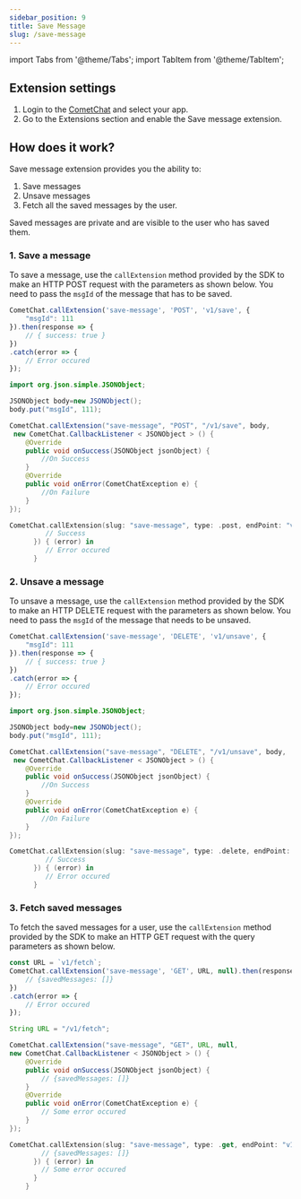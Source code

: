 ```yaml
---
sidebar_position: 9
title: Save Message
slug: /save-message
---
```

import Tabs from '@theme/Tabs';
import TabItem from '@theme/TabItem';

## Extension settings

1. Login to the [CometChat](https://app.cometchat.com/login) and select your app.
2. Go to the Extensions section and enable the Save message extension.

## How does it work?

Save message extension provides you the ability to:

1. Save messages
2. Unsave messages
3. Fetch all the saved messages by the user.

Saved messages are private and are visible to the user who has saved them.

### 1. Save a message

To save a message, use the `callExtension` method provided by the SDK to make an HTTP POST request with the parameters as shown below.
You need to pass the `msgId` of the message that has to be saved.

<Tabs>
<TabItem value="Javascript" label="Javascript">

```javascript
CometChat.callExtension('save-message', 'POST', 'v1/save', {
    "msgId": 111
}).then(response => {
    // { success: true }
})
.catch(error => {
    // Error occured
});
```
</TabItem>
<TabItem value="Java" label="Java">

```java
import org.json.simple.JSONObject;

JSONObject body=new JSONObject();
body.put("msgId", 111);

CometChat.callExtension("save-message", "POST", "/v1/save", body,
 new CometChat.CallbackListener < JSONObject > () {
    @Override
    public void onSuccess(JSONObject jsonObject) {
        //On Success
    }
    @Override
    public void onError(CometChatException e) {
        //On Failure
    }
});
```
</TabItem>
<TabItem value="Swift" label="Swift">

```swift
CometChat.callExtension(slug: "save-message", type: .post, endPoint: "v1/save", body: ["msgId": 111] as [String : Any], onSuccess: { (response) in
         // Success
      }) { (error) in
         // Error occured
      }
```
</TabItem>
</Tabs>



### 2. Unsave a message

To unsave a message, use the `callExtension` method provided by the SDK to make an HTTP DELETE request with the parameters as shown below.
You need to pass the `msgId` of the message that needs to be unsaved.

<Tabs>
<TabItem value="Javascript" label="Javascript">

```javascript
CometChat.callExtension('save-message', 'DELETE', 'v1/unsave', {
    "msgId": 111
}).then(response => {
    // { success: true }
})
.catch(error => {
    // Error occured
});
```
</TabItem>
<TabItem value="Java" label="Java">

```java
import org.json.simple.JSONObject;

JSONObject body=new JSONObject();
body.put("msgId", 111);

CometChat.callExtension("save-message", "DELETE", "/v1/unsave", body,
 new CometChat.CallbackListener < JSONObject > () {
    @Override
    public void onSuccess(JSONObject jsonObject) {
        //On Success
    }
    @Override
    public void onError(CometChatException e) {
        //On Failure
    }
});
```
</TabItem>
<TabItem value="Swift" label="Swift">

```swift
CometChat.callExtension(slug: "save-message", type: .delete, endPoint: "v1/unsave", body: ["msgId": 111] as [String : Any], onSuccess: { (response) in
         // Success
      }) { (error) in
         // Error occured
      }
```
</TabItem>
</Tabs>




### 3. Fetch saved messages

To fetch the saved messages for a user, use the `callExtension` method provided by the SDK to make an HTTP GET request with the query parameters as shown below.

<Tabs>
<TabItem value="Javascript" label="Javascript">

```javascript
const URL = `v1/fetch`;
CometChat.callExtension('save-message', 'GET', URL, null).then(response => {
    // {savedMessages: []}
})
.catch(error => {
    // Error occured
});
```
</TabItem>
<TabItem value="Java" label="Java">

```java
String URL = "/v1/fetch";

CometChat.callExtension("save-message", "GET", URL, null,
new CometChat.CallbackListener < JSONObject > () {
    @Override
    public void onSuccess(JSONObject jsonObject) {
        // {savedMessages: []}
    }
    @Override
    public void onError(CometChatException e) {
        // Some error occured
    }
});
```
</TabItem>
<TabItem value="Swift" label="Swift">

```swift
CometChat.callExtension(slug: "save-message", type: .get, endPoint: "v1/fetch", body: nil, onSuccess: { (response) in
        // {savedMessages: []}
      }) { (error) in
        // Some error occured
      }
    }
```
</TabItem>
</Tabs>

